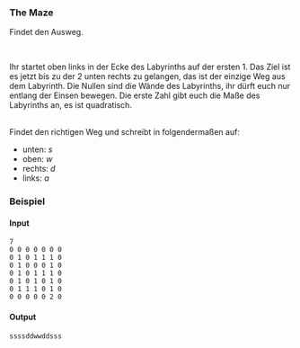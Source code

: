 ### The Maze
Findet den Ausweg.

<br>

Ihr startet oben links in der Ecke des Labyrinths auf der ersten $1$. 
Das Ziel ist es jetzt bis zu der $2$ unten rechts zu gelangen, das ist der einzige
Weg aus dem Labyrinth. Die Nullen sind die Wände des Labyrinths, ihr dürft euch nur
entlang der Einsen bewegen. Die erste Zahl gibt euch die Maße des Labyrinths an, es ist
quadratisch.

<br>
Findet den richtigen Weg und schreibt in folgendermaßen auf:

- unten: $s$
- oben: $w$
- rechts: $d$
- links: $a$


### Beispiel
#### Input

```
7
0 0 0 0 0 0 0 
0 1 0 1 1 1 0 
0 1 0 0 0 1 0 
0 1 0 1 1 1 0 
0 1 0 1 0 1 0 
0 1 1 1 0 1 0 
0 0 0 0 0 2 0 
```

#### Output
```
ssssddwwddsss
```
